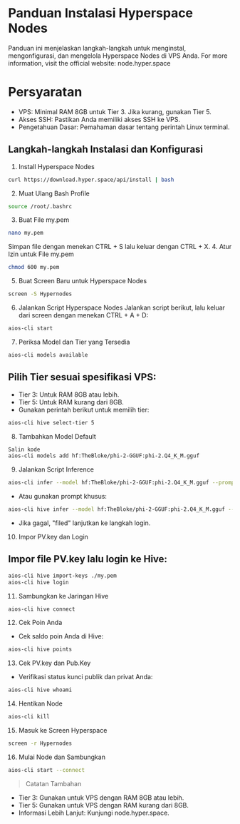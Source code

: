 # Panduan Instalasi Hyperspace Nodes
Panduan ini menjelaskan langkah-langkah untuk menginstal, mengonfigurasi, dan mengelola Hyperspace Nodes di VPS Anda.
For more information, visit the official website: node.hyper.space

# Persyaratan
- VPS: Minimal RAM 8GB untuk Tier 3. Jika kurang, gunakan Tier 5.
- Akses SSH: Pastikan Anda memiliki akses SSH ke VPS.
- Pengetahuan Dasar: Pemahaman dasar tentang perintah Linux terminal.

## Langkah-langkah Instalasi dan Konfigurasi
1. Install Hyperspace Nodes
```bash
curl https://download.hyper.space/api/install | bash
```
2. Muat Ulang Bash Profile
```bash
source /root/.bashrc
```
3. Buat File my.pem
```bash
nano my.pem
```
Simpan file dengan menekan CTRL + S lalu keluar dengan CTRL + X.
4. Atur Izin untuk File my.pem
```bash
chmod 600 my.pem
```

5. Buat Screen Baru untuk Hyperspace Nodes
```bash
screen -S Hypernodes
```

6. Jalankan Script Hyperspace Nodes
Jalankan script berikut, lalu keluar dari screen dengan menekan CTRL + A + D:
```bash
aios-cli start
```

7. Periksa Model dan Tier yang Tersedia
```bash
aios-cli models available
```
## Pilih Tier sesuai spesifikasi VPS:
- Tier 3: Untuk RAM 8GB atau lebih.
- Tier 5: Untuk RAM kurang dari 8GB.
- Gunakan perintah berikut untuk memilih tier:
```bash
aios-cli hive select-tier 5
```

8. Tambahkan Model Default
```bash
Salin kode
aios-cli models add hf:TheBloke/phi-2-GGUF:phi-2.Q4_K_M.gguf
```

9. Jalankan Script Inference
```bash
aios-cli infer --model hf:TheBloke/phi-2-GGUF:phi-2.Q4_K_M.gguf --prompt "Can you explain the concept of hyperspace and its applications in science fiction?"
```
- Atau gunakan prompt khusus:

```bash
aios-cli hive infer --model hf:TheBloke/phi-2-GGUF:phi-2.Q4_K_M.gguf --prompt "Hello, Mad.jr Here! Can you explain hyperspace and its connection to modern science?"
```
- Jika gagal, "filed" lanjutkan ke langkah login.

10. Impor PV.key dan Login
## Impor file PV.key lalu login ke Hive:
```bash
aios-cli hive import-keys ./my.pem
aios-cli hive login
```

11. Sambungkan ke Jaringan Hive
```bash
aios-cli hive connect
```

12. Cek Poin Anda
- Cek saldo poin Anda di Hive:
```bash
aios-cli hive points
```

13. Cek PV.key dan Pub.Key
- Verifikasi status kunci publik dan privat Anda:
```bash
aios-cli hive whoami
```

14. Hentikan Node
```bash
aios-cli kill
```

15. Masuk ke Screen Hyperspace
```bash
screen -r Hypernodes
```

16. Mulai Node dan Sambungkan
```bash
aios-cli start --connect
```

> Catatan Tambahan
- Tier 3: Gunakan untuk VPS dengan RAM 8GB atau lebih.
- Tier 5: Gunakan untuk VPS dengan RAM kurang dari 8GB.
- Informasi Lebih Lanjut: Kunjungi node.hyper.space.
